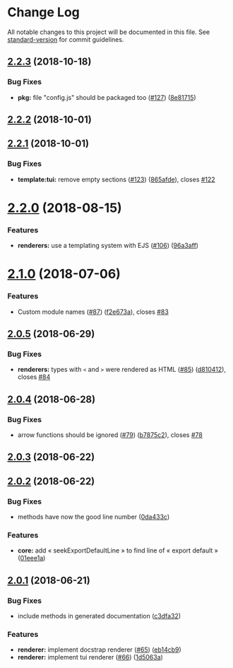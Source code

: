 # Change Log

All notable changes to this project will be documented in this file. See [standard-version](https://github.com/conventional-changelog/standard-version) for commit guidelines.

<a name="2.2.3"></a>
## [2.2.3](https://github.com/Kocal/jsdoc-vuejs/compare/v2.2.2...v2.2.3) (2018-10-18)


### Bug Fixes

* **pkg:** file "config.js" should be packaged too ([#127](https://github.com/Kocal/jsdoc-vuejs/issues/127)) ([8e81715](https://github.com/Kocal/jsdoc-vuejs/commit/8e81715))



<a name="2.2.2"></a>
## [2.2.2](https://github.com/Kocal/jsdoc-vuejs/compare/v2.2.1...v2.2.2) (2018-10-01)



<a name="2.2.1"></a>
## [2.2.1](https://github.com/Kocal/jsdoc-vuejs/compare/v2.2.0...v2.2.1) (2018-10-01)


### Bug Fixes

* **template:tui:** remove empty sections ([#123](https://github.com/Kocal/jsdoc-vuejs/issues/123)) ([865afde](https://github.com/Kocal/jsdoc-vuejs/commit/865afde)), closes [#122](https://github.com/Kocal/jsdoc-vuejs/issues/122)



<a name="2.2.0"></a>
# [2.2.0](https://github.com/Kocal/jsdoc-vuejs/compare/v2.1.0...v2.2.0) (2018-08-15)


### Features

* **renderers:** use a templating system with EJS ([#106](https://github.com/Kocal/jsdoc-vuejs/issues/106)) ([96a3aff](https://github.com/Kocal/jsdoc-vuejs/commit/96a3aff))



<a name="2.1.0"></a>
# [2.1.0](https://github.com/Kocal/jsdoc-vuejs/compare/v2.0.5...v2.1.0) (2018-07-06)


### Features

* Custom module names ([#87](https://github.com/Kocal/jsdoc-vuejs/issues/87)) ([f2e673a](https://github.com/Kocal/jsdoc-vuejs/commit/f2e673a)), closes [#83](https://github.com/Kocal/jsdoc-vuejs/issues/83)



<a name="2.0.5"></a>
## [2.0.5](https://github.com/Kocal/jsdoc-vuejs/compare/v2.0.4...v2.0.5) (2018-06-29)


### Bug Fixes

* **renderers:** types with `<` and `>` were rendered as HTML ([#85](https://github.com/Kocal/jsdoc-vuejs/issues/85)) ([d810412](https://github.com/Kocal/jsdoc-vuejs/commit/d810412)), closes [#84](https://github.com/Kocal/jsdoc-vuejs/issues/84)



<a name="2.0.4"></a>
## [2.0.4](https://github.com/Kocal/jsdoc-vuejs/compare/v2.0.3...v2.0.4) (2018-06-28)


### Bug Fixes

* arrow functions should be ignored ([#79](https://github.com/Kocal/jsdoc-vuejs/issues/79)) ([b7875c2](https://github.com/Kocal/jsdoc-vuejs/commit/b7875c2)), closes [#78](https://github.com/Kocal/jsdoc-vuejs/issues/78)



<a name="2.0.3"></a>
## [2.0.3](https://github.com/Kocal/jsdoc-vuejs/compare/v2.0.2...v2.0.3) (2018-06-22)



<a name="2.0.2"></a>
## [2.0.2](https://github.com/Kocal/jsdoc-vuejs/compare/v2.0.1...v2.0.2) (2018-06-22)


### Bug Fixes

* methods have now the good line number ([0da433c](https://github.com/Kocal/jsdoc-vuejs/commit/0da433c))


### Features

* **core:** add « seekExportDefaultLine » to find line of « export default » ([01eee1a](https://github.com/Kocal/jsdoc-vuejs/commit/01eee1a))



<a name="2.0.1"></a>
## [2.0.1](https://github.com/Kocal/jsdoc-vuejs/compare/v2.0.0...v2.0.1) (2018-06-21)


### Bug Fixes

* include methods in generated documentation ([c3dfa32](https://github.com/Kocal/jsdoc-vuejs/commit/c3dfa32))


### Features

* **renderer:** implement docstrap renderer ([#65](https://github.com/Kocal/jsdoc-vuejs/issues/65)) ([eb14cb9](https://github.com/Kocal/jsdoc-vuejs/commit/eb14cb9))
* **renderer:** implement tui renderer ([#66](https://github.com/Kocal/jsdoc-vuejs/issues/66)) ([1d5063a](https://github.com/Kocal/jsdoc-vuejs/commit/1d5063a))
